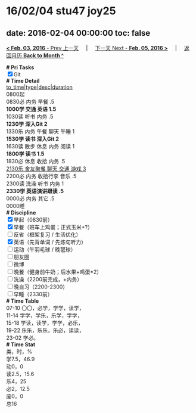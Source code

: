 # 16/02/04 stu47 joy25

date: 2016-02-04 00:00:00
toc: false
---
[**< Feb. 03, 2016** - Prev 上一天](/lifelogs/2016/02/d03.html) &nbsp; &nbsp; | &nbsp; &nbsp; [下一天 Next - **Feb. 05, 2016 >**](/lifelogs/2016/02/d05.html) &nbsp; &nbsp; |  &nbsp; &nbsp; [返回月历 **Back to Month ^**](/lifelogs/2016/02/index.html)
<br/><div><b># Pri Tasks</b></div><div><input checked="true" type="checkbox"/>Git</div><div><b># Time Detail</b></div><div><u>to_time|type|desc|duration</u></div><div>0800起</div><div>0830必 内务 早餐 .5</div><div><b>1000学 交通 英语 1.5</b></div><div>1030读 听书 内务 .5</div><div><b>1230学 深入Git 2</b></div><div>1330乐 内务 午餐 聊天 午睡 1</div><div><b>1530学 读书 深入Git 2</b></div><div>1630读 散步 休息 内务 阅读 1</div><div><b>1800学 读书 1.5</b></div><div>1830必 休息 收拾 内务 .5</div><div><u>2130乐 舍友聚餐 聊天 交通 游戏 3</u></div><div>2200必 内务 收拾行李 音乐 .5</div><div>2300读 洗澡 听书 内务 1</div><div><b>2330学 英语演讲跟读 .5</b></div><div>0000必 内务 其它 .5</div><div>0000睡</div><div><b># Discipline</b></div><div><input checked="true" type="checkbox"/>早起（0830前）</div><div><input checked="true" type="checkbox"/>早餐（班车上鸡蛋；正式玉米+?）</div><div><input type="checkbox"/>反省（框架复习 / 生活优化）</div><div><input checked="true" type="checkbox"/>英语（先背单词 / 先炼句听力）</div><div><input type="checkbox"/>运动（午羽毛球 / 晚毽球）</div><div><input type="checkbox"/>朋友圈</div><div><input type="checkbox"/>微博</div><div><input type="checkbox"/>晚餐（健身前牛奶；后水果+鸡蛋*2）</div><div><input type="checkbox"/>洗澡（2200前完成，+内务）</div><div><input type="checkbox"/>晚自习（2200-2300）</div><div><input type="checkbox"/>早睡（2330前）</div><div><b># Time Table</b></div><div>07-10 〇〇，必学，学学，读学，</div><div>11-14 学学，学乐，乐学，学学，</div><div>15-18 学读，读学，学学，必乐，</div><div>19-22 乐乐，乐乐，乐必，读读，</div><div>23-02 学必。</div><div><b># Time Stat</b></div><div>类，时，%</div><div>学7.5，46.9</div><div>动0，0</div><div>读2.5，15.6</div><div>乐4，25</div><div>必2，12.5</div><div>废0，0</div><div>总16</div>
